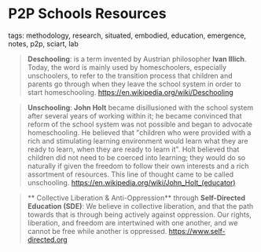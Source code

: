 # P2P Schools Resources 

tags: methodology, research, situated, embodied, education, emergence, notes, p2p, sciart, lab

> **Deschooling**: is a term invented by Austrian philosopher **Ivan Illich**. Today, the word is mainly used by homeschoolers, especially unschoolers, to refer to the transition process that children and parents go through when they leave the school system in order to start homeschooling. https://en.wikipedia.org/wiki/Deschooling

> **Unschooling**: **John Holt** became disillusioned with the school system after several years of working within it; he became convinced that reform of the school system was not possible and began to advocate homeschooling. He believed that "children who were provided with a rich and stimulating learning environment would learn what they are ready to learn, when they are ready to learn it". Holt believed that children did not need to be coerced into learning; they would do so naturally if given the freedom to follow their own interests and a rich assortment of resources. This line of thought came to be called unschooling. https://en.wikipedia.org/wiki/John_Holt_(educator)

> ** Collective Liberation & Anti-Oppression** through **Self-Directed Education (SDE)**: We believe in collective liberation, and that the path towards that is through being actively against oppression. Our rights, liberation, and freedom are intertwined with one another, and we cannot be free while another is oppressed. https://www.self-directed.org